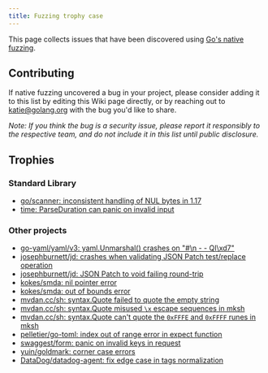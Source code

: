 ```yaml
---
title: Fuzzing trophy case
---
```


This page collects issues that have been discovered using [Go's native fuzzing](https://github.com/golang/go/issues/44551).

## Contributing

If native fuzzing uncovered a bug in your project, please consider adding it to this list by editing this Wiki page directly, or by reaching out to katie@golang.org with the bug you'd like to share.

_Note: If you think the bug is a security issue, please report it responsibly to the respective team, and do not include it in this list until public disclosure._

## Trophies
<!-- If editing this list, please maintain alphabetical order -->

### Standard Library
* [go/scanner: inconsistent handling of NUL bytes in 1.17](https://github.com/golang/go/issues/46855)
* [time: ParseDuration can panic on invalid input](https://github.com/golang/go/issues/46883)

### Other projects
* [go-yaml/yaml/v3: yaml.Unmarshal() crashes on "#\n - - QI\xd7"](https://github.com/go-yaml/yaml/issues/744)
* [josephburnett/jd: crashes when validating JSON Patch test/replace operation](https://github.com/josephburnett/jd/commit/7064efc5df7c899ffc53b45be8915e3f4edc1684)
* [josephburnett/jd: JSON Patch to void failing round-trip](https://github.com/josephburnett/jd/commit/bd2fc2657f56c7c1f70a5971c18be32365afd1c7)
* [kokes/smda: nil pointer error](https://github.com/kokes/smda/commit/b41ac00b5f5acba60d93076347fc73fe2fbca340)
* [kokes/smda: out of bounds error](https://github.com/kokes/smda/commit/2c2548f211a1ed2c3547407e0b420e4340612278)
* [mvdan.cc/sh: syntax.Quote failed to quote the empty string](https://github.com/mvdan/sh/commit/92eab20da20af9c4005294abf937e387d87c8407)
* [mvdan.cc/sh: syntax.Quote misused `\x` escape sequences in mksh](https://github.com/mvdan/sh/commit/8bd780f971469bece51617a53da0e1c700c4a5b8)
* [mvdan.cc/sh: syntax.Quote can't quote the `0xFFFE` and `0xFFFF` runes in mksh](https://github.com/mvdan/sh/commit/6ff55fb976f3c39d1a382ff5af616c3665c7e501)
* [pelletier/go-toml: index out of range error in expect function](https://github.com/pelletier/go-toml/issues/561)
* [swaggest/form: panic on invalid keys in request](https://github.com/swaggest/form/issues/4)
* [yuin/goldmark: corner case errors](https://github.com/yuin/goldmark/issues/245)
* [DataDog/datadog-agent: fix edge case in tags normalization](https://github.com/DataDog/datadog-agent/pull/13235)




